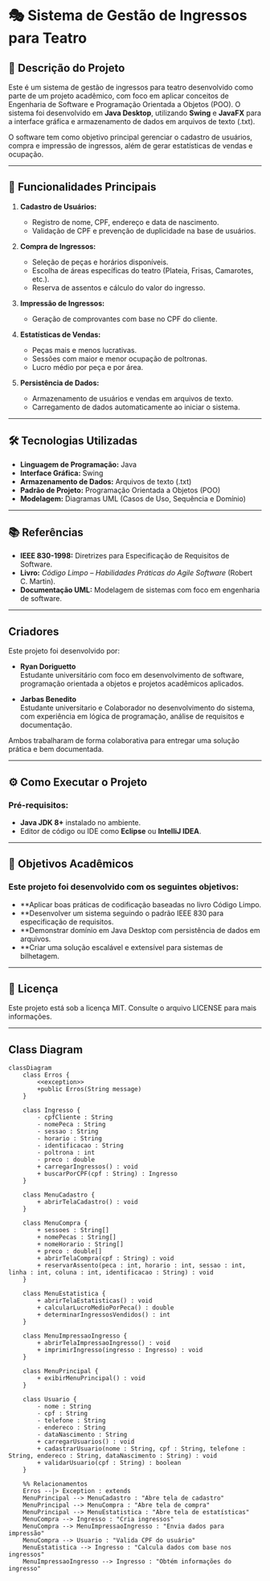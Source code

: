 # 🎭 **Sistema de Gestão de Ingressos para Teatro**

## 📄 **Descrição do Projeto**
Este é um sistema de gestão de ingressos para teatro desenvolvido como parte de um projeto acadêmico, com foco em aplicar conceitos de Engenharia de Software e Programação Orientada a Objetos (POO). O sistema foi desenvolvido em **Java Desktop**, utilizando **Swing** e **JavaFX** para a interface gráfica e armazenamento de dados em arquivos de texto (.txt).

O software tem como objetivo principal gerenciar o cadastro de usuários, compra e impressão de ingressos, além de gerar estatísticas de vendas e ocupação.

---

## 🚀 **Funcionalidades Principais**
1. **Cadastro de Usuários:**
   - Registro de nome, CPF, endereço e data de nascimento.
   - Validação de CPF e prevenção de duplicidade na base de usuários.

2. **Compra de Ingressos:**
   - Seleção de peças e horários disponíveis.
   - Escolha de áreas específicas do teatro (Plateia, Frisas, Camarotes, etc.).
   - Reserva de assentos e cálculo do valor do ingresso.

3. **Impressão de Ingressos:**
   - Geração de comprovantes com base no CPF do cliente.

4. **Estatísticas de Vendas:**
   - Peças mais e menos lucrativas.
   - Sessões com maior e menor ocupação de poltronas.
   - Lucro médio por peça e por área.

5. **Persistência de Dados:**
   - Armazenamento de usuários e vendas em arquivos de texto.
   - Carregamento de dados automaticamente ao iniciar o sistema.

---

## 🛠️ **Tecnologias Utilizadas**
- **Linguagem de Programação:** Java  
- **Interface Gráfica:** Swing
- **Armazenamento de Dados:** Arquivos de texto (.txt)  
- **Padrão de Projeto:** Programação Orientada a Objetos (POO)  
- **Modelagem:** Diagramas UML (Casos de Uso, Sequência e Domínio)

---

## 📚 **Referências**
- **IEEE 830-1998:** Diretrizes para Especificação de Requisitos de Software.  
- **Livro:** *Código Limpo – Habilidades Práticas do Agile Software* (Robert C. Martin).  
- **Documentação UML:** Modelagem de sistemas com foco em engenharia de software.

---
## Criadores

Este projeto foi desenvolvido por:

- **Ryan Doriguetto**  
  Estudante universitário com foco em desenvolvimento de software, programação orientada a objetos e projetos acadêmicos aplicados.  

- **Jarbas Benedito**  
  Estudante universitario e Colaborador no desenvolvimento do sistema, com experiência em lógica de programação, análise de requisitos e documentação.  

Ambos trabalharam de forma colaborativa para entregar uma solução prática e bem documentada.

---

## ⚙️ **Como Executar o Projeto**
### **Pré-requisitos:**
- **Java JDK 8+** instalado no ambiente.  
- Editor de código ou IDE como **Eclipse** ou **IntelliJ IDEA**.  

---

## 🌟 Objetivos Acadêmicos
### Este projeto foi desenvolvido com os seguintes objetivos:

- **Aplicar boas práticas de codificação baseadas no livro Código Limpo.
- **Desenvolver um sistema seguindo o padrão IEEE 830 para especificação de requisitos.
- **Demonstrar domínio em Java Desktop com persistência de dados em arquivos.
- **Criar uma solução escalável e extensível para sistemas de bilhetagem.

---

## 📎 Licença
Este projeto está sob a licença MIT. Consulte o arquivo LICENSE para mais informações.

---

## Class Diagram

```mermaid
classDiagram
    class Erros {
        <<exception>>
        +public Erros(String message)
    }

    class Ingresso {
        - cpfCliente : String
        - nomePeca : String
        - sessao : String
        - horario : String
        - identificacao : String
        - poltrona : int
        - preco : double
        + carregarIngressos() : void
        + buscarPorCPF(cpf : String) : Ingresso
    }

    class MenuCadastro {
        + abrirTelaCadastro() : void
    }

    class MenuCompra {
        + sessoes : String[]
        + nomePecas : String[]
        + nomeHorario : String[]
        + preco : double[]
        + abrirTelaCompra(cpf : String) : void
        + reservarAssento(peca : int, horario : int, sessao : int, linha : int, coluna : int, identificacao : String) : void
    }

    class MenuEstatistica {
        + abrirTelaEstatisticas() : void
        + calcularLucroMedioPorPeca() : double
        + determinarIngressosVendidos() : int
    }

    class MenuImpressaoIngresso {
        + abrirTelaImpressaoIngresso() : void
        + imprimirIngresso(ingresso : Ingresso) : void
    }

    class MenuPrincipal {
        + exibirMenuPrincipal() : void
    }

    class Usuario {
        - nome : String
        - cpf : String
        - telefone : String
        - endereco : String
        - dataNascimento : String
        + carregarUsuarios() : void
        + cadastrarUsuario(nome : String, cpf : String, telefone : String, endereco : String, dataNascimento : String) : void
        + validarUsuario(cpf : String) : boolean
    }

    %% Relacionamentos
    Erros --|> Exception : extends
    MenuPrincipal --> MenuCadastro : "Abre tela de cadastro"
    MenuPrincipal --> MenuCompra : "Abre tela de compra"
    MenuPrincipal --> MenuEstatistica : "Abre tela de estatísticas"
    MenuCompra --> Ingresso : "Cria ingressos"
    MenuCompra --> MenuImpressaoIngresso : "Envia dados para impressão"
    MenuCompra --> Usuario : "Valida CPF do usuário"
    MenuEstatistica --> Ingresso : "Calcula dados com base nos ingressos"
    MenuImpressaoIngresso --> Ingresso : "Obtém informações do ingresso"

